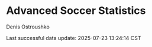 # Advanced Soccer Statistics
Denis Ostroushko

<!-- gfm -->

Last successful data update: 2025-07-23 13:24:14 CST
